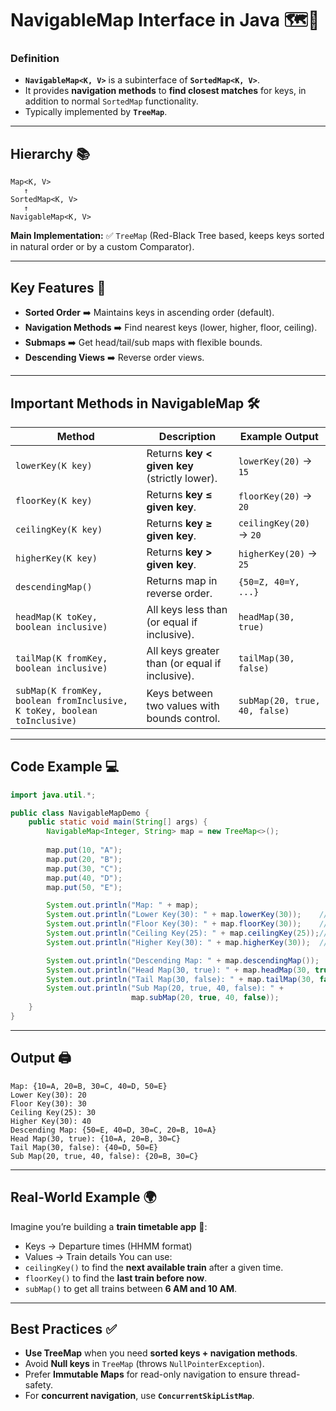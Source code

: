 # **NavigableMap Interface in Java** 🗺️🚦

### **Definition**

* **`NavigableMap<K, V>`** is a subinterface of **`SortedMap<K, V>`**.
* It provides **navigation methods** to **find closest matches** for keys, in addition to normal `SortedMap` functionality.
* Typically implemented by **`TreeMap`**.

---

## **Hierarchy** 📚

```
Map<K, V>
   ↑
SortedMap<K, V>
   ↑
NavigableMap<K, V>
```

**Main Implementation:** ✅ `TreeMap` (Red-Black Tree based, keeps keys sorted in natural order or by a custom Comparator).

---

## **Key Features** 🌟

* **Sorted Order** ➡️ Maintains keys in ascending order (default).
* **Navigation Methods** ➡️ Find nearest keys (lower, higher, floor, ceiling).
* **Submaps** ➡️ Get head/tail/sub maps with flexible bounds.
* **Descending Views** ➡️ Reverse order views.

---

## **Important Methods in NavigableMap** 🛠️

| Method                                                                   | Description                                    | Example Output                |
| ------------------------------------------------------------------------ | ---------------------------------------------- | ----------------------------- |
| `lowerKey(K key)`                                                        | Returns **key < given key** (strictly lower).  | `lowerKey(20)` → `15`         |
| `floorKey(K key)`                                                        | Returns **key ≤ given key**.                   | `floorKey(20)` → `20`         |
| `ceilingKey(K key)`                                                      | Returns **key ≥ given key**.                   | `ceilingKey(20)` → `20`       |
| `higherKey(K key)`                                                       | Returns **key > given key**.                   | `higherKey(20)` → `25`        |
| `descendingMap()`                                                        | Returns map in reverse order.                  | `{50=Z, 40=Y, ...}`           |
| `headMap(K toKey, boolean inclusive)`                                    | All keys less than (or equal if inclusive).    | `headMap(30, true)`           |
| `tailMap(K fromKey, boolean inclusive)`                                  | All keys greater than (or equal if inclusive). | `tailMap(30, false)`          |
| `subMap(K fromKey, boolean fromInclusive, K toKey, boolean toInclusive)` | Keys between two values with bounds control.   | `subMap(20, true, 40, false)` |

---

## **Code Example** 💻

```java
import java.util.*;

public class NavigableMapDemo {
    public static void main(String[] args) {
        NavigableMap<Integer, String> map = new TreeMap<>();
        
        map.put(10, "A");
        map.put(20, "B");
        map.put(30, "C");
        map.put(40, "D");
        map.put(50, "E");

        System.out.println("Map: " + map);
        System.out.println("Lower Key(30): " + map.lowerKey(30));    // 20
        System.out.println("Floor Key(30): " + map.floorKey(30));    // 30
        System.out.println("Ceiling Key(25): " + map.ceilingKey(25));// 30
        System.out.println("Higher Key(30): " + map.higherKey(30));  // 40

        System.out.println("Descending Map: " + map.descendingMap());
        System.out.println("Head Map(30, true): " + map.headMap(30, true));
        System.out.println("Tail Map(30, false): " + map.tailMap(30, false));
        System.out.println("Sub Map(20, true, 40, false): " + 
                           map.subMap(20, true, 40, false));
    }
}
```

---

## **Output** 🖨️

```
Map: {10=A, 20=B, 30=C, 40=D, 50=E}
Lower Key(30): 20
Floor Key(30): 30
Ceiling Key(25): 30
Higher Key(30): 40
Descending Map: {50=E, 40=D, 30=C, 20=B, 10=A}
Head Map(30, true): {10=A, 20=B, 30=C}
Tail Map(30, false): {40=D, 50=E}
Sub Map(20, true, 40, false): {20=B, 30=C}
```

---

## **Real-World Example** 🌍

Imagine you’re building a **train timetable app** 🚆:

* Keys → Departure times (HHMM format)
* Values → Train details
  You can use:
* `ceilingKey()` to find the **next available train** after a given time.
* `floorKey()` to find the **last train before now**.
* `subMap()` to get all trains between **6 AM and 10 AM**.

---

## **Best Practices** ✅

* **Use TreeMap** when you need **sorted keys + navigation methods**.
* Avoid **Null keys** in `TreeMap` (throws `NullPointerException`).
* Prefer **Immutable Maps** for read-only navigation to ensure thread-safety.
* For **concurrent navigation**, use **`ConcurrentSkipListMap`**.


